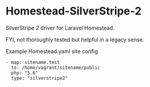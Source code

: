 # Homestead-SilverStripe-2
SilverStripe 2 driver for Laravel Homestead.

FYI, not thoroughly tested but helpful in a legacy sense.

Example Homestead.yaml site config
```
- map: sitename.test
  to: /home/vagrant/sitename/public
  php: "5.6"
  type: "silverstripe2"
```
